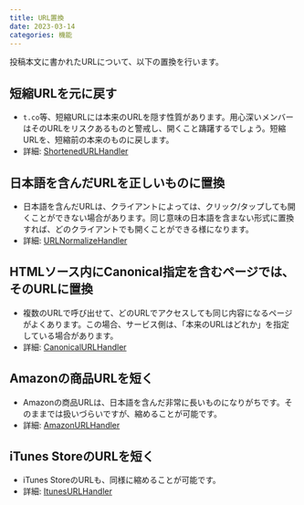 ```yaml
---
title: URL置換
date: 2023-03-14
categories: 機能
---
```


投稿本文に書かれたURLについて、以下の置換を行います。

## 短縮URLを元に戻す

- `t.co`等、短縮URLには本来のURLを隠す性質があります。用心深いメンバーはそのURLをリスクあるものと警戒し、開くこと躊躇するでしょう。短縮URLを、短縮前の本来のものに戻します。
- 詳細: [ShortenedURLHandler](https://github.com/pooza/mulukhiya-toot-proxy/wiki/ShortenedURLHandler)

## 日本語を含んだURLを正しいものに置換

- 日本語を含んだURLは、クライアントによっては、クリック/タップしても開くことができない場合があります。同じ意味の日本語を含まない形式に置換すれば、どのクライアントでも開くことができる様になります。
- 詳細: [URLNormalizeHandler](https://github.com/pooza/mulukhiya-toot-proxy/wiki/URLNormalizeHandler)

## HTMLソース内にCanonical指定を含むページでは、そのURLに置換

- 複数のURLで呼び出せて、どのURLでアクセスしても同じ内容になるページがよくあります。この場合、サービス側は、「本来のURLはどれか」を指定している場合があります。
- 詳細: [CanonicalURLHandler](https://github.com/pooza/mulukhiya-toot-proxy/wiki/CanonicalURLHandler)

## Amazonの商品URLを短く

- Amazonの商品URLは、日本語を含んだ非常に長いものになりがちです。そのままでは扱いづらいですが、縮めることが可能です。
- 詳細: [AmazonURLHandler](https://github.com/pooza/mulukhiya-toot-proxy/wiki/AmazonURLHandler)

## iTunes StoreのURLを短く

- iTunes StoreのURLも、同様に縮めることが可能です。
- 詳細: [ItunesURLHandler](https://github.com/pooza/mulukhiya-toot-proxy/wiki/ItunesURLHandler)

